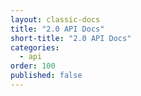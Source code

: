 ```yaml
---
layout: classic-docs
title: "2.0 API Docs"
short-title: "2.0 API Docs"
categories:
  - api
order: 100
published: false
---
```

